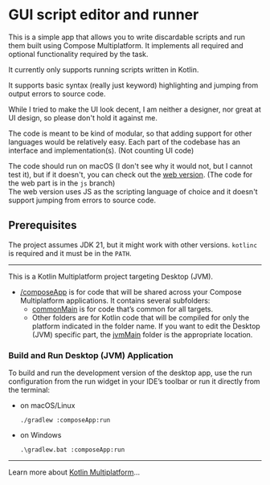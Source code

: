 # GUI script editor and runner

This is a simple app that allows you to write discardable scripts and run them built using Compose Multiplatform.
It implements all required and optional functionality required by the task.

It currently only supports running scripts written in Kotlin.

It supports basic syntax (really just keyword) highlighting and jumping from output errors to source code.

While I tried to make the UI look decent, I am neither a designer, nor great at UI design, so please don't hold it
against me.

The code is meant to be kind of modular, so that adding support for other languages would be relatively easy.
Each part of the codebase has an interface and implementation(s). (Not counting UI code)

The code should run on macOS (I don't see why it would not, but I cannot test it), but if it doesn't, you can check out
the [web version](https://compose.djues3.com).
(The code for the web part is in the `js` branch) <br>
The web version uses JS as the scripting language of choice and it doesn't support jumping from errors to source code.

## Prerequisites
The project assumes JDK 21, but it might work with other versions.
`kotlinc` is required and it must be in the `PATH`.

---

This is a Kotlin Multiplatform project targeting Desktop (JVM).

* [/composeApp](./composeApp/src) is for code that will be shared across your Compose Multiplatform applications.
  It contains several subfolders:
    - [commonMain](./composeApp/src/commonMain/kotlin) is for code that’s common for all targets.
    - Other folders are for Kotlin code that will be compiled for only the platform indicated in the folder name.
      If you want to edit the Desktop (JVM) specific part, the [jvmMain](./composeApp/src/jvmMain/kotlin)
      folder is the appropriate location.

### Build and Run Desktop (JVM) Application

To build and run the development version of the desktop app, use the run configuration from the run widget
in your IDE’s toolbar or run it directly from the terminal:

- on macOS/Linux
  ```shell
  ./gradlew :composeApp:run
  ```
- on Windows
  ```shell
  .\gradlew.bat :composeApp:run
  ```

---

Learn more about [Kotlin Multiplatform](https://www.jetbrains.com/help/kotlin-multiplatform-dev/get-started.html)…